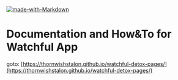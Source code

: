[![made-with-Markdown](https://img.shields.io/badge/Made%20with-Markdown-1f425f.svg)](http://commonmark.org)

# Documentation and How&To for Watchful App

goto: [https://thornwishstalon.github.io/watchful-detox-pages/](https://thornwishstalon.github.io/watchful-detox-pages/)